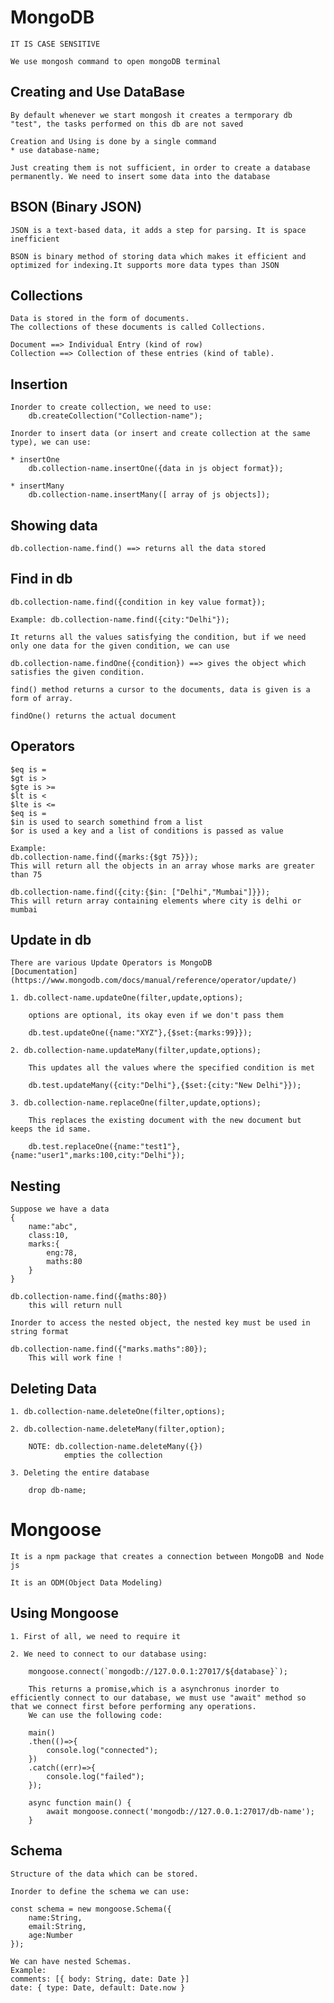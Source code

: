 # MongoDB

    IT IS CASE SENSITIVE

    We use mongosh command to open mongoDB terminal

## Creating and Use DataBase

    By default whenever we start mongosh it creates a termporary db "test", the tasks performed on this db are not saved

    Creation and Using is done by a single command
    * use database-name;

    Just creating them is not sufficient, in order to create a database permanently. We need to insert some data into the database

## BSON (Binary JSON)

    JSON is a text-based data, it adds a step for parsing. It is space inefficient

    BSON is binary method of storing data which makes it efficient and optimized for indexing.It supports more data types than JSON

## Collections

    Data is stored in the form of documents.
    The collections of these documents is called Collections.

    Document ==> Individual Entry (kind of row)
    Collection ==> Collection of these entries (kind of table).

## Insertion

    Inorder to create collection, we need to use:
        db.createCollection("Collection-name");

    Inorder to insert data (or insert and create collection at the same type), we can use:

    * insertOne
        db.collection-name.insertOne({data in js object format});

    * insertMany
        db.collection-name.insertMany([ array of js objects]);

## Showing data

    db.collection-name.find() ==> returns all the data stored

## Find in db

    db.collection-name.find({condition in key value format});

    Example: db.collection-name.find({city:"Delhi"});

    It returns all the values satisfying the condition, but if we need only one data for the given condition, we can use

    db.collection-name.findOne({condition}) ==> gives the object which satisfies the given condition.

    find() method returns a cursor to the documents, data is given is a form of array.

    findOne() returns the actual document

## Operators

    $eq is =
    $gt is >
    $gte is >=
    $lt is <
    $lte is <=
    $eq is =
    $in is used to search somethind from a list
    $or is used a key and a list of conditions is passed as value

    Example: 
    db.collection-name.find({marks:{$gt 75}});
    This will return all the objects in an array whose marks are greater than 75

    db.collection-name.find({city:{$in: ["Delhi","Mumbai"]}});
    This will return array containing elements where city is delhi or mumbai

## Update in db

    There are various Update Operators is MongoDB
    [Documentation](https://www.mongodb.com/docs/manual/reference/operator/update/)

    1. db.collect-name.updateOne(filter,update,options);

        options are optional, its okay even if we don't pass them

        db.test.updateOne({name:"XYZ"},{$set:{marks:99}});

    2. db.collection-name.updateMany(filter,update,options);

        This updates all the values where the specified condition is met

        db.test.updateMany({city:"Delhi"},{$set:{city:"New Delhi"}});

    3. db.collection-name.replaceOne(filter,update,options);

        This replaces the existing document with the new document but keeps the id same.

        db.test.replaceOne({name:"test1"},{name:"user1",marks:100,city:"Delhi"});


## Nesting

    Suppose we have a data
    {
        name:"abc",
        class:10,
        marks:{
            eng:78,
            maths:80
        }
    }

    db.collection-name.find({maths:80})
        this will return null

    Inorder to access the nested object, the nested key must be used in string format

    db.collection-name.find({"marks.maths":80});
        This will work fine !

## Deleting Data

    1. db.collection-name.deleteOne(filter,options);

    2. db.collection-name.deleteMany(filter,option);

        NOTE: db.collection-name.deleteMany({})
                empties the collection

    3. Deleting the entire database

        drop db-name;

# Mongoose

    It is a npm package that creates a connection between MongoDB and Node js

    It is an ODM(Object Data Modeling)

## Using Mongoose

    1. First of all, we need to require it

    2. We need to connect to our database using:

        mongoose.connect(`mongodb://127.0.0.1:27017/${database}`);

        This returns a promise,which is a asynchronus inorder to efficiently connect to our database, we must use "await" method so that we connect first before performing any operations.
        We can use the following code:

        main()
        .then(()=>{
            console.log("connected");
        })
        .catch((err)=>{
            console.log("failed");
        });

        async function main() {
            await mongoose.connect('mongodb://127.0.0.1:27017/db-name');
        }

## Schema

    Structure of the data which can be stored.

    Inorder to define the schema we can use:

    const schema = new mongoose.Schema({
        name:String,
        email:String,
        age:Number
    });

    We can have nested Schemas.
    Example:
    comments: [{ body: String, date: Date }]
    date: { type: Date, default: Date.now }
